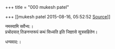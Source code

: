 +++
title = "000 mukesh patel"

+++
[[mukesh patel	2015-08-16, 05:52:52 [Source](https://groups.google.com/g/samskrita/c/8SVDzXCAHqU)]]



नमस्यामि सर्वेभ्य:।  
प्रचोदयात् तिङनन्तरूपं कथं सिध्यति इति जिज्ञासे सूत्रसहितेन।  
  
धन्यवाद:।

